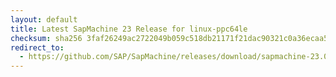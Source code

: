 ```yaml
---
layout: default
title: Latest SapMachine 23 Release for linux-ppc64le
checksum: sha256 3faf26249ac2722049b059c518db21171f21dac90321c0a36ecaa5392e72476e
redirect_to:
  - https://github.com/SAP/SapMachine/releases/download/sapmachine-23.0.2/sapmachine-jdk-23.0.2_linux-ppc64le_bin.tar.gz
---
```

